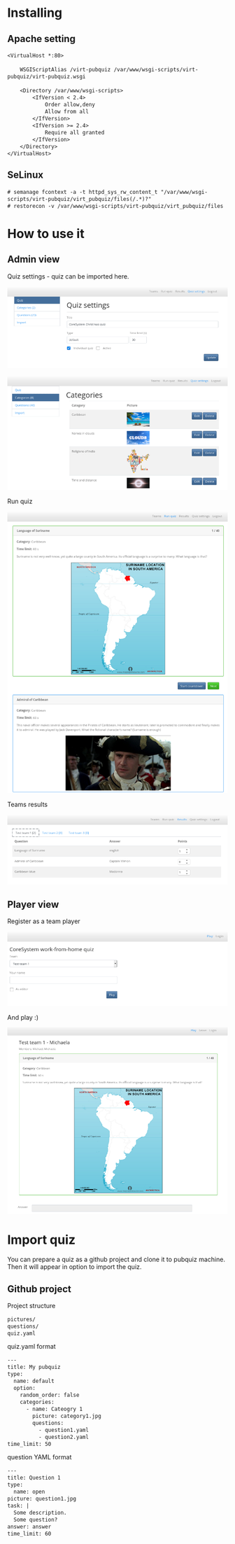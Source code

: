 # Installing
## Apache setting
```
<VirtualHost *:80>

    WSGIScriptAlias /virt-pubquiz /var/www/wsgi-scripts/virt-pubquiz/virt-pubquiz.wsgi

    <Directory /var/www/wsgi-scripts>
        <IfVersion < 2.4>
            Order allow,deny
            Allow from all
        </IfVersion>
        <IfVersion >= 2.4>
            Require all granted
        </IfVersion>
    </Directory>
</VirtualHost>
```

## SeLinux
```
# semanage fcontext -a -t httpd_sys_rw_content_t "/var/www/wsgi-scripts/virt-pubquiz/virt_pubquiz/files(/.*)?"
# restorecon -v /var/www/wsgi-scripts/virt-pubquiz/virt_pubquiz/files
```

# How to use it
## Admin view
Quiz settings - quiz can be imported here.

![quiz.png](screenshots/quiz.png)

![categories.png](screenshots/categories.png)

Run quiz

![run.png](screenshots/run.png)

Teams results

![teams.png](screenshots/teams.png)

## Player view
Register as a team player

![join.png](screenshots/join.png)

And play :)

![play.png](screenshots/play.png)

# Import quiz
You can prepare a quiz as a github project and clone it to pubquiz machine. Then it will appear in option to import the quiz.
## Github project 
Project structure
```
pictures/
questions/
quiz.yaml
```

quiz.yaml format
```
---
title: My pubquiz
type:
  name: default
  option:
    random_order: false
    categories:
      - name: Cateogry 1
        picture: category1.jpg
        questions:
          - question1.yaml
          - question2.yaml
time_limit: 50
```

question YAML format
```
---
title: Question 1
type:
  name: open
picture: question1.jpg
task: |
  Some description.
  Some question?
answer: answer
time_limit: 60
```


